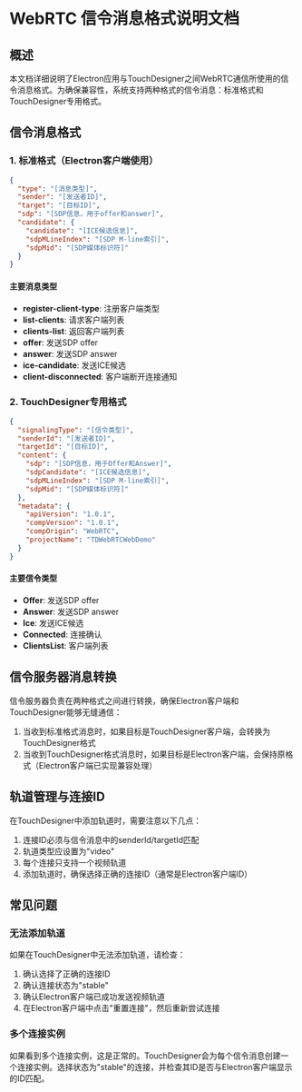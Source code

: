 # WebRTC 信令消息格式说明文档

## 概述

本文档详细说明了Electron应用与TouchDesigner之间WebRTC通信所使用的信令消息格式。为确保兼容性，系统支持两种格式的信令消息：标准格式和TouchDesigner专用格式。

## 信令消息格式

### 1. 标准格式（Electron客户端使用）

```json
{
  "type": "[消息类型]",
  "sender": "[发送者ID]",
  "target": "[目标ID]",
  "sdp": "[SDP信息，用于offer和answer]",
  "candidate": {
    "candidate": "[ICE候选信息]",
    "sdpMLineIndex": "[SDP M-line索引]",
    "sdpMid": "[SDP媒体标识符]"
  }
}
```

#### 主要消息类型

- **register-client-type**: 注册客户端类型
- **list-clients**: 请求客户端列表
- **clients-list**: 返回客户端列表
- **offer**: 发送SDP offer
- **answer**: 发送SDP answer
- **ice-candidate**: 发送ICE候选
- **client-disconnected**: 客户端断开连接通知

### 2. TouchDesigner专用格式

```json
{
  "signalingType": "[信令类型]",
  "senderId": "[发送者ID]",
  "targetId": "[目标ID]",
  "content": {
    "sdp": "[SDP信息，用于Offer和Answer]",
    "sdpCandidate": "[ICE候选信息]",
    "sdpMLineIndex": "[SDP M-line索引]",
    "sdpMid": "[SDP媒体标识符]"
  },
  "metadata": {
    "apiVersion": "1.0.1",
    "compVersion": "1.0.1",
    "compOrigin": "WebRTC",
    "projectName": "TDWebRTCWebDemo"
  }
}
```

#### 主要信令类型

- **Offer**: 发送SDP offer
- **Answer**: 发送SDP answer
- **Ice**: 发送ICE候选
- **Connected**: 连接确认
- **ClientsList**: 客户端列表

## 信令服务器消息转换

信令服务器负责在两种格式之间进行转换，确保Electron客户端和TouchDesigner能够无缝通信：

1. 当收到标准格式消息时，如果目标是TouchDesigner客户端，会转换为TouchDesigner格式
2. 当收到TouchDesigner格式消息时，如果目标是Electron客户端，会保持原格式（Electron客户端已实现兼容处理）

## 轨道管理与连接ID

在TouchDesigner中添加轨道时，需要注意以下几点：

1. 连接ID必须与信令消息中的senderId/targetId匹配
2. 轨道类型应设置为"video"
3. 每个连接只支持一个视频轨道
4. 添加轨道时，确保选择正确的连接ID（通常是Electron客户端ID）

## 常见问题

### 无法添加轨道

如果在TouchDesigner中无法添加轨道，请检查：

1. 确认选择了正确的连接ID
2. 确认连接状态为"stable"
3. 确认Electron客户端已成功发送视频轨道
4. 在Electron客户端中点击"重置连接"，然后重新尝试连接

### 多个连接实例

如果看到多个连接实例，这是正常的。TouchDesigner会为每个信令消息创建一个连接实例。选择状态为"stable"的连接，并检查其ID是否与Electron客户端显示的ID匹配。